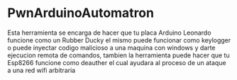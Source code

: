 # PwnArduinoAutomatron
Esta herramienta se encarga de hacer que tu placa Arduino Leonardo funcione como un Rubber Ducky el mismo puede funcionar como keylogger o puede inyectar codigo malicioso a una maquina con windows y darte ejecucion remota de comandos, tambien la herramienta puede hacer que tu Esp8266 funcione como deauther el cual ayudara al proceso de un ataque a una red wifi arbitraria
